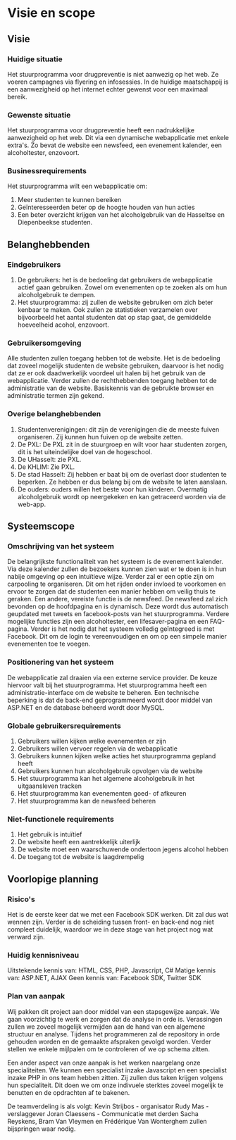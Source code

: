 # Visie en scope

## Visie

### Huidige situatie

Het stuurprogramma voor drugpreventie is niet aanwezig op het web. Ze voeren campagnes via flyering en infosessies. In de huidige maatschappij is een aanwezigheid op het internet echter gewenst voor een maximaal bereik. 

### Gewenste situatie

Het stuurprogramma voor drugpreventie heeft een nadrukkelijke aanwezigheid op het web. Dit via een dynamische webapplicatie met enkele extra's. Zo bevat de website een newsfeed, een evenement kalender, een alcoholtester, enzovoort.

### Businessrequirements

Het stuurprogramma wilt een webapplicatie om:

1. Meer studenten te kunnen bereiken
2. Geïnteresseerden beter op de hoogte houden van hun acties
3. Een beter overzicht krijgen van het alcoholgebruik van de Hasseltse en Diepenbeekse studenten.

## Belanghebbenden

### Eindgebruikers

1. De gebruikers: het is de bedoeling dat gebruikers de webapplicatie actief gaan gebruiken. Zowel om evenementen op te zoeken als om hun alcoholgebruik te dempen.
2. Het stuurprogramma: zij zullen de website gebruiken om zich beter kenbaar te maken. Ook zullen ze statistieken verzamelen over bijvoorbeeld het aantal studenten dat op stap gaat, de gemiddelde hoeveelheid acohol, enzovoort.

### Gebruikersomgeving

Alle studenten zullen toegang hebben tot de website. Het is de bedoeling dat zoveel mogelijk studenten de website gebruiken, daarvoor is het nodig dat ze er ook daadwerkelijk voordeel uit halen bij het gebruik van de webapplicatie. Verder zullen de rechthebbenden toegang hebben tot de administratie van de website. Basiskennis van de gebruikte browser en administratie termen zijn gekend.

### Overige belanghebbenden

1. Studentenverenigingen: dit zijn de verenigingen die de meeste fuiven organiseren. Zij kunnen hun fuiven op de website zetten.
2. De PXL: De PXL zit in de stuurgroep en wilt voor haar studenten zorgen, dit is het uiteindelijke doel van de hogeschool.
3. De UHasselt: zie PXL.
4. De KHLIM: Zie PXL.
5. De stad Hasselt: Zij hebben er baat bij om de overlast door studenten te beperken. Ze hebben er dus belang bij om de website te laten aanslaan.
6. De ouders: ouders willen het beste voor hun kinderen. Overmatig alcoholgebruik wordt op neergekeken en kan getraceerd worden via de web-app.

## Systeemscope

### Omschrijving van het systeem

De belangrijkste functionaliteit van het systeem is de evenement kalender. Via deze kalender zullen de bezoekers kunnen zien wat er te doen is in hun nabije omgeving op een intuïtieve wijze. Verder zal er een optie zijn om carpooling te organiseren. Dit om het rijden onder invloed te voorkomen en ervoor te zorgen dat de studenten een manier hebben om veilig thuis te geraken. Een andere, vereiste functie is de newsfeed. De newsfeed zal zich bevonden op de hoofdpagina en is dynamisch. Deze wordt dus automatisch geupdated met tweets en facebook-posts van het stuurprogramma. Verdere mogelijke functies zijn een alcoholtester, een lifesaver-pagina en een FAQ-pagina. Verder is het nodig dat het systeem volledig geïntegreed is met Facebook. Dit om de login te vereenvoudigen en om op een simpele manier evenementen toe te voegen.

### Positionering van het systeem

De webapplicatie zal draaien via een externe service provider. De keuze hiervoor valt bij het stuurprogramma. Het stuurprogramma heeft een administratie-interface om de website te beheren. Een technische beperking is dat de back-end geprogrammeerd wordt door middel van ASP.NET en de database beheerd wordt door MySQL.

### Globale gebruikersrequirements

1. Gebruikers willen kijken welke evenementen er zijn
2. Gebruikers willen vervoer regelen via de webapplicatie
3. Gebruikers kunnen kijken welke acties het stuurprogramma gepland heeft
4. Gebruikers kunnen hun alcoholgebruik opvolgen via de website
5. Het stuurprogramma kan het algemene alcoholgebruik in het uitgaansleven tracken
6. Het stuurprogramma kan evenementen goed- of afkeuren
7. Het stuurprogramma kan de newsfeed beheren

### Niet-functionele requirements

1. Het gebruik is intuïtief
2. De website heeft een aantrekkelijk uiterlijk
3. De website moet een waarschuwende ondertoon jegens alcohol hebben
4. De toegang tot de website is laagdrempelig

## Voorlopige planning

### Risico's

Het is de eerste keer dat we met een Facebook SDK werken. Dit zal dus wat wennen zijn. Verder is de scheiding tussen front- en back-end nog niet compleet duidelijk, waardoor we in deze stage van het project nog wat verward zijn.

### Huidig kennisniveau

Uitstekende kennis van: HTML, CSS, PHP, Javascript, C#
Matige kennis van: ASP.NET, AJAX
Geen kennis van: Facebook SDK, Twitter SDK

### Plan van aanpak

Wij pakken dit project aan door middel van een stapsgewijze aanpak. We gaan voorzichtig te werk en zorgen dat de analyse in orde is. Verassingen zullen we zoveel mogelijk vermijden aan de hand van een algemene structuur en analyse. Tijdens het programmeren zal de repository in orde gehouden worden en de gemaakte afspraken gevolgd worden. Verder stellen we enkele mijlpalen om te controleren of we op schema zitten.

Een ander aspect van onze aanpak is het werken naargelang onze specialiteiten. We kunnen een specialist inzake Javascript en een specialist inzake PHP in ons team hebben zitten. Zij zullen dus taken krijgen volgens hun specialiteit. Dit doen we om onze indivuele sterktes zoveel mogelijk te benutten en de opdrachten af te bakenen.

De teamverdeling is als volgt:
Kevin Strijbos - organisator
Rudy Mas - verslaggever
Joran Claessens - Communicatie met derden
Sacha Reyskens, Bram Van Vleymen en Frédérique Van Wonterghem zullen bijspringen waar nodig.
